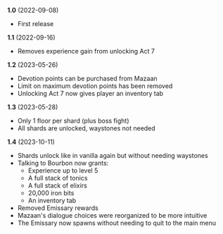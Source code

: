 **1.0** (2022-09-08)

* First release

**1.1** (2022-09-16)

* Removes experience gain from unlocking Act 7

**1.2** (2023-05-26)

* Devotion points can be purchased from Mazaan
* Limit on maximum devotion points has been removed
* Unlocking Act 7 now gives player an inventory tab

**1.3** (2023-05-28)

* Only 1 floor per shard (plus boss fight)
* All shards are unlocked, waystones not needed

**1.4** (2023-10-11)

* Shards unlock like in vanilla again but without needing waystones
* Talking to Bourbon now grants:
  * Experience up to level 5
  * A full stack of tonics
  * A full stack of elixirs
  * 20,000 iron bits
  * An inventory tab
* Removed Emissary rewards
* Mazaan's dialogue choices were reorganized to be more intuitive
* The Emissary now spawns without needing to quit to the main menu
